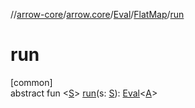 //[arrow-core](../../../../index.md)/[arrow.core](../../index.md)/[Eval](../index.md)/[FlatMap](index.md)/[run](run.md)

# run

[common]\
abstract fun &lt;[S](run.md)&gt; [run](run.md)(s: [S](run.md)): [Eval](../index.md)&lt;[A](index.md)&gt;
